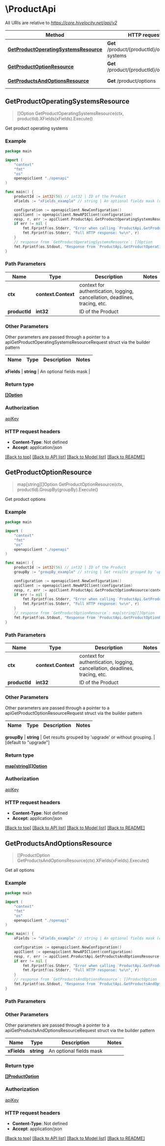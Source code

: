 # \ProductApi

All URIs are relative to *https://core.hivelocity.net/api/v2*

Method | HTTP request | Description
------------- | ------------- | -------------
[**GetProductOperatingSystemsResource**](ProductApi.md#GetProductOperatingSystemsResource) | **Get** /product/{productId}/operating-systems | Get product operating systems
[**GetProductOptionResource**](ProductApi.md#GetProductOptionResource) | **Get** /product/{productId}/options | Get product options
[**GetProductsAndOptionsResource**](ProductApi.md#GetProductsAndOptionsResource) | **Get** /product/options | Get all options



## GetProductOperatingSystemsResource

> []Option GetProductOperatingSystemsResource(ctx, productId).XFields(xFields).Execute()

Get product operating systems

### Example

```go
package main

import (
    "context"
    "fmt"
    "os"
    openapiclient "./openapi"
)

func main() {
    productId := int32(56) // int32 | ID of the Product
    xFields := "xFields_example" // string | An optional fields mask (optional)

    configuration := openapiclient.NewConfiguration()
    apiClient := openapiclient.NewAPIClient(configuration)
    resp, r, err := apiClient.ProductApi.GetProductOperatingSystemsResource(context.Background(), productId).XFields(xFields).Execute()
    if err != nil {
        fmt.Fprintf(os.Stderr, "Error when calling `ProductApi.GetProductOperatingSystemsResource``: %v\n", err)
        fmt.Fprintf(os.Stderr, "Full HTTP response: %v\n", r)
    }
    // response from `GetProductOperatingSystemsResource`: []Option
    fmt.Fprintf(os.Stdout, "Response from `ProductApi.GetProductOperatingSystemsResource`: %v\n", resp)
}
```

### Path Parameters


Name | Type | Description  | Notes
------------- | ------------- | ------------- | -------------
**ctx** | **context.Context** | context for authentication, logging, cancellation, deadlines, tracing, etc.
**productId** | **int32** | ID of the Product | 

### Other Parameters

Other parameters are passed through a pointer to a apiGetProductOperatingSystemsResourceRequest struct via the builder pattern


Name | Type | Description  | Notes
------------- | ------------- | ------------- | -------------

 **xFields** | **string** | An optional fields mask | 

### Return type

[**[]Option**](Option.md)

### Authorization

[apiKey](../README.md#apiKey)

### HTTP request headers

- **Content-Type**: Not defined
- **Accept**: application/json

[[Back to top]](#) [[Back to API list]](../README.md#documentation-for-api-endpoints)
[[Back to Model list]](../README.md#documentation-for-models)
[[Back to README]](../README.md)


## GetProductOptionResource

> map[string][]Option GetProductOptionResource(ctx, productId).GroupBy(groupBy).Execute()

Get product options

### Example

```go
package main

import (
    "context"
    "fmt"
    "os"
    openapiclient "./openapi"
)

func main() {
    productId := int32(56) // int32 | ID of the Product
    groupBy := "groupBy_example" // string | Get results grouped by 'upgrade' or without grouping. (optional) (default to "upgrade")

    configuration := openapiclient.NewConfiguration()
    apiClient := openapiclient.NewAPIClient(configuration)
    resp, r, err := apiClient.ProductApi.GetProductOptionResource(context.Background(), productId).GroupBy(groupBy).Execute()
    if err != nil {
        fmt.Fprintf(os.Stderr, "Error when calling `ProductApi.GetProductOptionResource``: %v\n", err)
        fmt.Fprintf(os.Stderr, "Full HTTP response: %v\n", r)
    }
    // response from `GetProductOptionResource`: map[string][]Option
    fmt.Fprintf(os.Stdout, "Response from `ProductApi.GetProductOptionResource`: %v\n", resp)
}
```

### Path Parameters


Name | Type | Description  | Notes
------------- | ------------- | ------------- | -------------
**ctx** | **context.Context** | context for authentication, logging, cancellation, deadlines, tracing, etc.
**productId** | **int32** | ID of the Product | 

### Other Parameters

Other parameters are passed through a pointer to a apiGetProductOptionResourceRequest struct via the builder pattern


Name | Type | Description  | Notes
------------- | ------------- | ------------- | -------------

 **groupBy** | **string** | Get results grouped by &#39;upgrade&#39; or without grouping. | [default to &quot;upgrade&quot;]

### Return type

[**map[string][]Option**](array.md)

### Authorization

[apiKey](../README.md#apiKey)

### HTTP request headers

- **Content-Type**: Not defined
- **Accept**: application/json

[[Back to top]](#) [[Back to API list]](../README.md#documentation-for-api-endpoints)
[[Back to Model list]](../README.md#documentation-for-models)
[[Back to README]](../README.md)


## GetProductsAndOptionsResource

> []ProductOption GetProductsAndOptionsResource(ctx).XFields(xFields).Execute()

Get all options

### Example

```go
package main

import (
    "context"
    "fmt"
    "os"
    openapiclient "./openapi"
)

func main() {
    xFields := "xFields_example" // string | An optional fields mask (optional)

    configuration := openapiclient.NewConfiguration()
    apiClient := openapiclient.NewAPIClient(configuration)
    resp, r, err := apiClient.ProductApi.GetProductsAndOptionsResource(context.Background()).XFields(xFields).Execute()
    if err != nil {
        fmt.Fprintf(os.Stderr, "Error when calling `ProductApi.GetProductsAndOptionsResource``: %v\n", err)
        fmt.Fprintf(os.Stderr, "Full HTTP response: %v\n", r)
    }
    // response from `GetProductsAndOptionsResource`: []ProductOption
    fmt.Fprintf(os.Stdout, "Response from `ProductApi.GetProductsAndOptionsResource`: %v\n", resp)
}
```

### Path Parameters



### Other Parameters

Other parameters are passed through a pointer to a apiGetProductsAndOptionsResourceRequest struct via the builder pattern


Name | Type | Description  | Notes
------------- | ------------- | ------------- | -------------
 **xFields** | **string** | An optional fields mask | 

### Return type

[**[]ProductOption**](ProductOption.md)

### Authorization

[apiKey](../README.md#apiKey)

### HTTP request headers

- **Content-Type**: Not defined
- **Accept**: application/json

[[Back to top]](#) [[Back to API list]](../README.md#documentation-for-api-endpoints)
[[Back to Model list]](../README.md#documentation-for-models)
[[Back to README]](../README.md)

